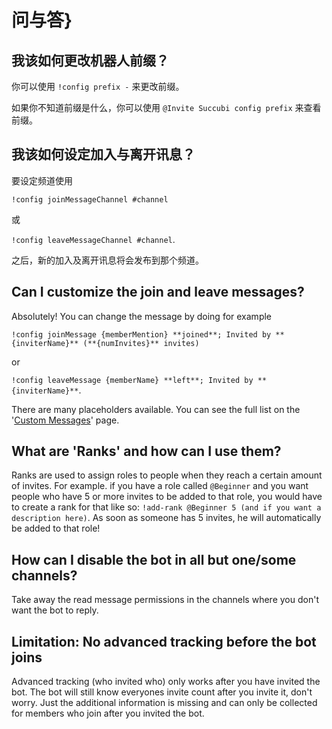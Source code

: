 # 问与答}

## 我该如何更改机器人前缀？

你可以使用 `!config prefix -` 来更改前缀。

如果你不知道前缀是什么，你可以使用 `@Invite Succubi config prefix` 来查看前缀。

## 我该如何设定加入与离开讯息？

要设定频道使用

`!config joinMessageChannel #channel`

或

`!config leaveMessageChannel #channel`.

之后，新的加入及离开讯息将会发布到那个频道。

## Can I customize the join and leave messages?

Absolutely! You can change the message by doing for example

`!config joinMessage {memberMention} **joined**; Invited by **{inviterName}** (**{numInvites}** invites)`

or

`!config leaveMessage {memberName} **left**; Invited by **{inviterName}**`.

There are many placeholders available. You can see the full list on the '[Custom Messages](/zh-CN/modules/invites/custom-messages.md)' page.

## What are 'Ranks' and how can I use them?

Ranks are used to assign roles to people when they reach a certain amount of invites. For example. if you have a role called `@Beginner` and you want people who have 5 or more invites to be added to that role, you would have to create a rank for that like so: `!add-rank @Beginner 5 (and if you want a description here)`. As soon as someone has 5 invites, he will automatically be added to that role!

## How can I disable the bot in all but one/some channels?

Take away the read message permissions in the channels where you don't want the bot to reply.

## Limitation: No advanced tracking before the bot joins

Advanced tracking (who invited who) only works after you have invited the bot. The bot will still know everyones invite count after you invite it, don't worry. Just the additional information is missing and can only be collected for members who join after you invited the bot.
